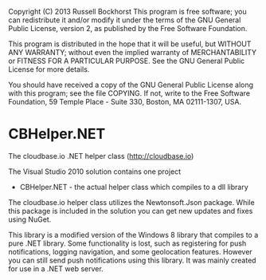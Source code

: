 Copyright (C) 2013 Russell Bockhorst
This program is free software; you can redistribute it and/or modify it under
the terms of the GNU General Public License, version 2, as published by
the Free Software Foundation.
 
This program is distributed in the hope that it will be useful,
but WITHOUT ANY WARRANTY; without even the implied warranty of MERCHANTABILITY
or FITNESS FOR A PARTICULAR PURPOSE.  See the GNU General Public License
for more details.
 
You should have received a copy of the GNU General Public License
along with this program; see the file COPYING.  If not, write to the Free
Software Foundation, 59 Temple Place - Suite 330, Boston, MA
02111-1307, USA.

CBHelper.NET
=================

The cloudbase.io .NET helper class (http://cloudbase.io)

The Visual Studio 2010 solution contains one project
- CBHelper.NET - the actual helper class which compiles to a dll library

The cloudbase.io helper class utilizes the Newtonsoft.Json package. While this package
is included in the solution you can get new updates and fixes using NuGet.

This library is a modified version of the Windows 8 library that compiles to a
pure .NET library. Some functionality is lost, such as registering for push notifications,
logging navigation, and some geolocation features.
However you can still send push notifications using this library. It was mainly created
for use in a .NET web server.